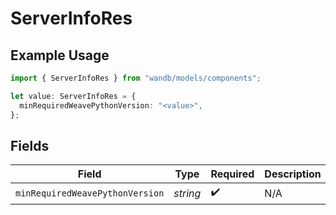 # ServerInfoRes

## Example Usage

```typescript
import { ServerInfoRes } from "wandb/models/components";

let value: ServerInfoRes = {
  minRequiredWeavePythonVersion: "<value>",
};
```

## Fields

| Field                           | Type                            | Required                        | Description                     |
| ------------------------------- | ------------------------------- | ------------------------------- | ------------------------------- |
| `minRequiredWeavePythonVersion` | *string*                        | :heavy_check_mark:              | N/A                             |